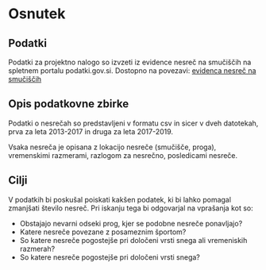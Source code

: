 <h1>Osnutek</h1>
<h2>Podatki</h2>
<p>Podatki za projektno nalogo so izvzeti iz evidence nesreč na smučiščih na spletnem portalu podatki.gov.si. Dostopno na povezavi: <a href='https://podatki.gov.si/dataset/evidenca-nesrec-na-smuciscih1'>evidenca nesreč na smučiščih</a></p>
<h2>Opis podatkovne zbirke</h2>
<p>Podatki o nesrečah so predstavljeni v formatu csv in sicer v dveh datotekah, prva za leta 2013-2017 in druga za leta 2017-2019.</p>
<p>Vsaka nesreča je opisana z lokacijo nesreče (smučišče, proga), vremenskimi razmerami, razlogom za nesrečno, posledicami nesreče.</p>
<h2>Cilji</h2>
<p>V podatkih bi poskušal poiskati kakšen podatek, ki bi lahko pomagal zmanjšati število nesreč. Pri iskanju tega bi odgovarjal na vprašanja kot so:</p>
<ul>
  <li>Obstajajo nevarni odseki prog, kjer se podobne nesreče ponavljajo?</li>
  <li>Katere nesreče povezane z posameznim športom?</li>
  <li>So katere nesreče pogostejše pri določeni vrsti snega ali vremeniskih razmerah?</li>
  <li>So katere nesreče pogostejše pri določeni vrsti snega?</li>
</ul>
